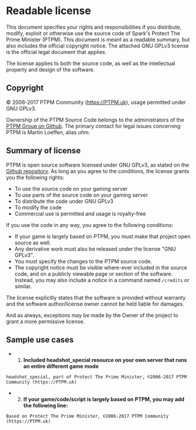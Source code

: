 # Readable license
This document specifies your rights and responsibilities if you distribute, modify, exploit or otherwise use the source 
code of Spark's Protect The Prime Minister (PTPM). This document is meant as a readable summary, but also includes the
official copyright notice. The attached GNU GPLv3 license is the official legal document that applies.

The license applies to both the source code, as well as the intellectual property and design of the software.

## Copyright
© 2006-2017 PTPM Community (https://PTPM.uk), usage permitted under GNU GPLv3.

Ownership of the PTPM Source Code belongs to the administrators of the [PTPM Group on Github](https://github.com/PTPM).
The primary contact for legal issues concerning PTPM is Martin Loeffen, alias *uhm*. 


## Summary of license
PTPM is open source software licensed under GNU GPLv3, as stated on the 
[Github repository](https://github.com/PTPM/MTASA/blob/master/LICENSE). As long as you agree to the conditions, the 
license grants you the following rights:
* To use the source code on your gaming server
* To use parts of the source code on your gaming server
* To distribute the code under GNU GPLv3
* To modify the code
* Commercial use is permitted and usage is royalty-free

If you use the code in any way, you agree to the following conditions:
* If your game is largely based on PTPM, you must make that project open source as well.
* Any derivative work must also be released under the license "GNU GPLv3".
* You must specify the changes to the PTPM source code.
* The copyright notice must be visible where-ever included in the source code, and on a publicly viewable page
or section of the software. Instead, you may also include a notice in a command named `/credits` or similar.

The license explicitly states that the software is provided without warranty and the software author/license owner 
cannot be held liable for damages.

And as always, exceptions may be made by the Owner of the project to grant a more permissive license.

## Sample use cases
* 1. **Included headshot_special resource on your own server that runs an entire different game mode**

```
headshot_special, part of Protect The Prime Minister, ©2006-2017 PTPM Community (https://PTPM.uk)
```

* 2. **If your game/code/script is largely based on PTPM, you may add the following line:**
```
Based on Protect The Prime Minister, ©2006-2017 PTPM Community (https://PTPM.uk)
```